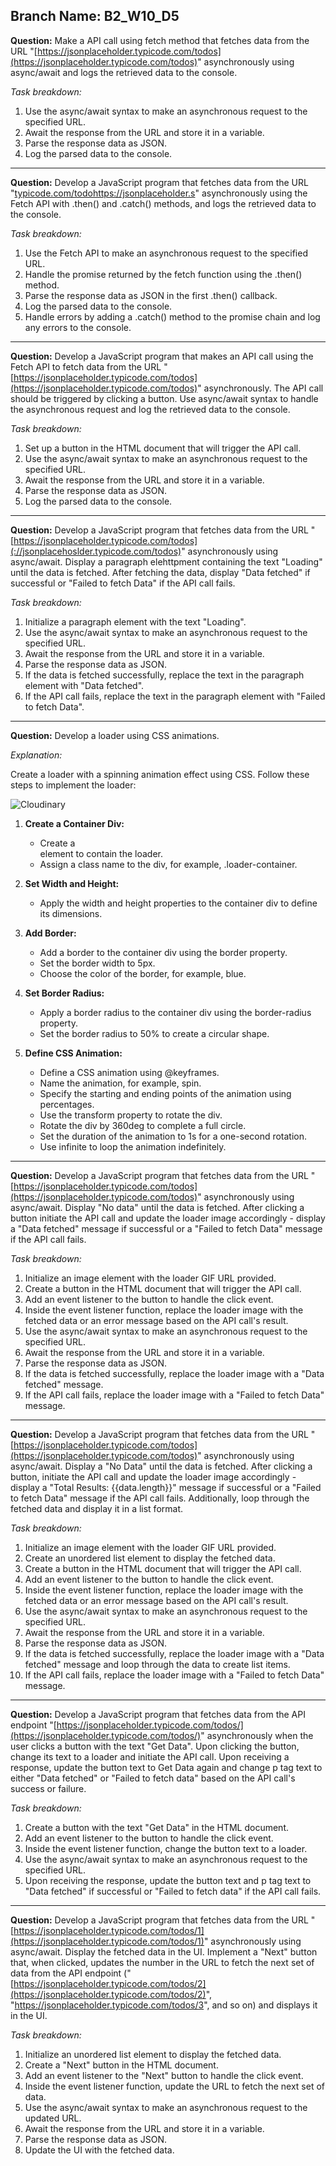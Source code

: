 ## Branch Name: B2_W10_D5

**Question:** Make a API call using fetch method that fetches data from the URL "[https://jsonplaceholder.typicode.com/todos](https://jsonplaceholder.typicode.com/todos)" asynchronously using async/await and logs the retrieved data to the console.

_Task breakdown:_

1.  Use the async/await syntax to make an asynchronous request to the specified URL.
2.  Await the response from the URL and store it in a variable.
3.  Parse the response data as JSON.
4.  Log the parsed data to the console.

---

**Question:** Develop a JavaScript program that fetches data from the URL "[typicode.com/todohttps://jsonplaceholder.s](https://jsonplaceholder.typicode.com/todos)" asynchronously using the Fetch API with .then() and .catch() methods, and logs the retrieved data to the console.

_Task breakdown:_

1.  Use the Fetch API to make an asynchronous request to the specified URL.
2.  Handle the promise returned by the fetch function using the .then() method.
3.  Parse the response data as JSON in the first .then() callback.
4.  Log the parsed data to the console.
5.  Handle errors by adding a .catch() method to the promise chain and log any errors to the console.

---

**Question:** Develop a JavaScript program that makes an API call using the Fetch API to fetch data from the URL "[https://jsonplaceholder.typicode.com/todos](https://jsonplaceholder.typicode.com/todos)" asynchronously. The API call should be triggered by clicking a button. Use async/await syntax to handle the asynchronous request and log the retrieved data to the console.

_Task breakdown:_

1.  Set up a button in the HTML document that will trigger the API call.
2.  Use the async/await syntax to make an asynchronous request to the specified URL.
3.  Await the response from the URL and store it in a variable.
4.  Parse the response data as JSON.
5.  Log the parsed data to the console.

---

**Question:** Develop a JavaScript program that fetches data from the URL "[https://jsonplaceholder.typicode.com/todos](://jsonplacehoslder.typicode.com/todos)" asynchronously using async/await. Display a paragraph elehttpment containing the text "Loading" until the data is fetched. After fetching the data, display "Data fetched" if successful or "Failed to fetch Data" if the API call fails.

_Task breakdown:_

1.  Initialize a paragraph element with the text "Loading".
2.  Use the async/await syntax to make an asynchronous request to the specified URL.
3.  Await the response from the URL and store it in a variable.
4.  Parse the response data as JSON.
5.  If the data is fetched successfully, replace the text in the paragraph element with "Data fetched".
6.  If the API call fails, replace the text in the paragraph element with "Failed to fetch Data".

---

**Question:** Develop a loader using CSS animations.

_Explanation:_

Create a loader with a spinning animation effect using CSS. Follow these steps to implement the loader:

![Cloudinary](https://res.cloudinary.com/dzzysrpcm/image/upload/v1712298122/ezgif.com-video-to-gif-converter_vwvguc.gif)

1.  **Create a Container Div:**
    
    -   Create a <div> element to contain the loader.
    -   Assign a class name to the div, for example, .loader-container.
2.  **Set Width and Height:**
    
    -   Apply the width and height properties to the container div to define its dimensions.
3.  **Add Border:**
    
    -   Add a border to the container div using the border property.
    -   Set the border width to 5px.
    -   Choose the color of the border, for example, blue.
4.  **Set Border Radius:**
    
    -   Apply a border radius to the container div using the border-radius property.
    -   Set the border radius to 50% to create a circular shape.
5.  **Define CSS Animation:**
    
    -   Define a CSS animation using @keyframes.
    -   Name the animation, for example, spin.
    -   Specify the starting and ending points of the animation using percentages.
    -   Use the transform property to rotate the div.
    -   Rotate the div by 360deg to complete a full circle.
    -   Set the duration of the animation to 1s for a one-second rotation.
    -   Use infinite to loop the animation indefinitely.

---

**Question:** Develop a JavaScript program that fetches data from the URL "[https://jsonplaceholder.typicode.com/todos](https://jsonplaceholder.typicode.com/todos)" asynchronously using async/await. Display "No data" until the data is fetched. After clicking a button initiate the API call and update the loader image accordingly - display a "Data fetched" message if successful or a "Failed to fetch Data" message if the API call fails.

_Task breakdown:_

1.  Initialize an image element with the loader GIF URL provided.
2.  Create a button in the HTML document that will trigger the API call.
3.  Add an event listener to the button to handle the click event.
4.  Inside the event listener function, replace the loader image with the fetched data or an error message based on the API call's result.
5.  Use the async/await syntax to make an asynchronous request to the specified URL.
6.  Await the response from the URL and store it in a variable.
7.  Parse the response data as JSON.
8.  If the data is fetched successfully, replace the loader image with a "Data fetched" message.
9.  If the API call fails, replace the loader image with a "Failed to fetch Data" message.

---

**Question:** Develop a JavaScript program that fetches data from the URL "[https://jsonplaceholder.typicode.com/todos](https://jsonplaceholder.typicode.com/todos)" asynchronously using async/await. Display a "No Data" until the data is fetched. After clicking a button, initiate the API call and update the loader image accordingly - display a "Total Results: {{data.length}}" message if successful or a "Failed to fetch Data" message if the API call fails. Additionally, loop through the fetched data and display it in a list format.

_Task breakdown:_

1.  Initialize an image element with the loader GIF URL provided.
2.  Create an unordered list element to display the fetched data.
3.  Create a button in the HTML document that will trigger the API call.
4.  Add an event listener to the button to handle the click event.
5.  Inside the event listener function, replace the loader image with the fetched data or an error message based on the API call's result.
6.  Use the async/await syntax to make an asynchronous request to the specified URL.
7.  Await the response from the URL and store it in a variable.
8.  Parse the response data as JSON.
9.  If the data is fetched successfully, replace the loader image with a "Data fetched" message and loop through the data to create list items.
10.  If the API call fails, replace the loader image with a "Failed to fetch Data" message.

---

**Question:** Develop a JavaScript program that fetches data from the API endpoint "[https://jsonplaceholder.typicode.com/todos/](https://jsonplaceholder.typicode.com/todos/)" asynchronously when the user clicks a button with the text "Get Data". Upon clicking the button, change its text to a loader and initiate the API call. Upon receiving a response, update the button text to Get Data again and change p tag text to either "Data fetched" or "Failed to fetch data" based on the API call's success or failure.

_Task breakdown:_

1.  Create a button with the text "Get Data" in the HTML document.
2.  Add an event listener to the button to handle the click event.
3.  Inside the event listener function, change the button text to a loader.
4.  Use the async/await syntax to make an asynchronous request to the specified URL.
5.  Upon receiving the response, update the button text and p tag text to "Data fetched" if successful or "Failed to fetch data" if the API call fails.

---

**Question:** Develop a JavaScript program that fetches data from the URL "[https://jsonplaceholder.typicode.com/todos/1](https://jsonplaceholder.typicode.com/todos/1)" asynchronously using async/await. Display the fetched data in the UI. Implement a "Next" button that, when clicked, updates the number in the URL to fetch the next set of data from the API endpoint ("[https://jsonplaceholder.typicode.com/todos/2](https://jsonplaceholder.typicode.com/todos/2)", "https://jsonplaceholder.typicode.com/todos/3", and so on) and displays it in the UI.

_Task breakdown:_

1.  Initialize an unordered list element to display the fetched data.
2.  Create a "Next" button in the HTML document.
3.  Add an event listener to the "Next" button to handle the click event.
4.  Inside the event listener function, update the URL to fetch the next set of data.
5.  Use the async/await syntax to make an asynchronous request to the updated URL.
6.  Await the response from the URL and store it in a variable.
7.  Parse the response data as JSON.
8.  Update the UI with the fetched data.          
            